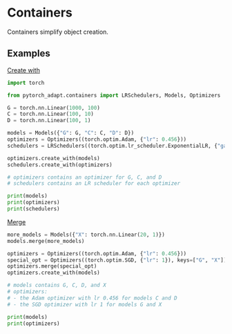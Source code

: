 # Containers

Containers simplify object creation. 

## Examples
[Create with](https://github.com/KevinMusgrave/pytorch-adapt/tree/main/examples/notebooks/docs_examples.ipynb#containers.index.md-create-with)
```python
import torch

from pytorch_adapt.containers import LRSchedulers, Models, Optimizers

G = torch.nn.Linear(1000, 100)
C = torch.nn.Linear(100, 10)
D = torch.nn.Linear(100, 1)

models = Models({"G": G, "C": C, "D": D})
optimizers = Optimizers((torch.optim.Adam, {"lr": 0.456}))
schedulers = LRSchedulers((torch.optim.lr_scheduler.ExponentialLR, {"gamma": 0.99}))

optimizers.create_with(models)
schedulers.create_with(optimizers)

# optimizers contains an optimizer for G, C, and D
# schedulers contains an LR scheduler for each optimizer

print(models)
print(optimizers)
print(schedulers)
```


[Merge](https://github.com/KevinMusgrave/pytorch-adapt/tree/main/examples/notebooks/docs_examples.ipynb#containers.index.md-merge)
```python
more_models = Models({"X": torch.nn.Linear(20, 1)})
models.merge(more_models)

optimizers = Optimizers((torch.optim.Adam, {"lr": 0.456}))
special_opt = Optimizers((torch.optim.SGD, {"lr": 1}), keys=["G", "X"])
optimizers.merge(special_opt)
optimizers.create_with(models)

# models contains G, C, D, and X
# optimizers:
# - the Adam optimizer with lr 0.456 for models C and D
# - the SGD optimizer with lr 1 for models G and X

print(models)
print(optimizers)
```